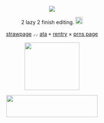 <p align="center"> <dir="auto"> <img src="https://komarev.com/ghpvc/?username=flvttrdsh&label=:p&color=C4CAE2&style=plastic"> </dir> </p>


<p align="center"> 2 lazy 2 finish editing. <img src=https://cdn.discordapp.com/emojis/1408831745259864074.webp height="20" width="20"> </p>


  <p align="center"> <a href="https://flvttrdsh.straw.page/">strawpage</a> ⸝⸝ <a href="https://flvttrdsh.atabook.org/">ata</a> ⌖ <a href="https://rentry.co/mych3mz">rentry</a> × <a href="https://en.pronouns.page/@flvttrdsh">prns page</a>

<p align="center"> <img src="https://i.pinimg.com/736x/46/8a/13/468a13916ad39d1913b1c567e9c51a11.jpg" width=150 height=130 border=0> </p>
<p align="center" dir="auto"> <img src="https://spotify-github-profile.kittinanx.com/api/view?uid=31dnbrq33dernxlkwbvsoee7w6py&cover_image=true&theme=natemoo-re&show_offline=false&background_color=121212&interchange=false&bar_color=f4f2ec&bar_color_cover=false)](https://github.com/kittinan/spotify-github-profile)" height="60" width="250"></a>
